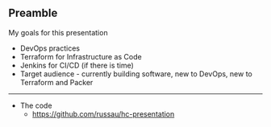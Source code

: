 ## Preamble

My goals for this presentation

- DevOps practices 
- Terraform for Infrastructure as Code 
- Jenkins for CI/CD  (if there is time)
- Target audience - currently building software, new to DevOps, new to Terraform and Packer

---

- The code
  * https://github.com/russau/hc-presentation
